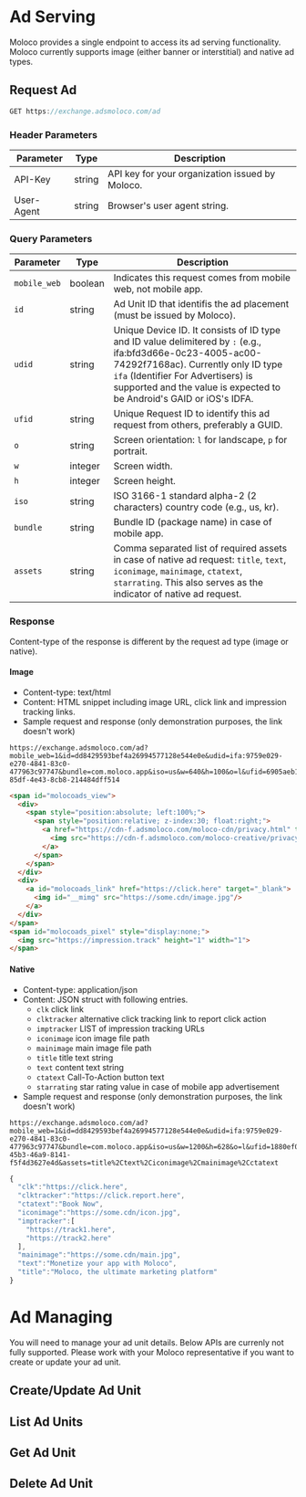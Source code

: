 # Ad Serving
Moloco provides a single endpoint to access its ad serving functionality. Moloco currently supports image (either banner or interstitial) and native ad types.

## Request Ad
```javascript
GET https://exchange.adsmoloco.com/ad
```


### Header Parameters

| Parameter | Type | Description |
| --- | --- | --- |
| API-Key | string | API key for your organization issued by Moloco. |
| User-Agent | string | Browser's user agent string. |

### Query Parameters

| Parameter | Type | Description |
| --- | --- | --- |
| `mobile_web` | boolean | Indicates this request comes from mobile web, not mobile app. |
| `id` | string | Ad Unit ID that identifis the ad placement (must be issued by Moloco). |
| `udid` | string | Unique Device ID. It consists of ID type and ID value delimitered by `:` (e.g., ifa:bfd3d66e-0c23-4005-ac00-74292f7168ac). Currently only ID type `ifa` (Identifier For Advertisers) is supported and the value is expected to be Android's GAID or iOS's IDFA. |
| `ufid` | string | Unique Request ID to identify this ad request from others, preferably a GUID. |
| `o` | string | Screen orientation: `l` for landscape, `p` for portrait. |
| `w` | integer | Screen width. |
| `h` | integer | Screen height. |
| `iso` | string | ISO 3166-1 standard alpha-2 (2 characters) country code (e.g., us, kr). |
| `bundle` | string | Bundle ID (package name) in case of mobile app. |
| `assets` | string | Comma separated list of required assets in case of native ad request: `title`, `text`, `iconimage`, `mainimage`, `ctatext`, `starrating`. This also serves as the indicator of native ad request. |

### Response
Content-type of the response is different by the request ad type (image or native).

#### Image
* Content-type: text/html
* Content: HTML snippet including image URL, click link and impression tracking links.
* Sample request and response (only demonstration purposes, the link doesn't work)

```
https://exchange.adsmoloco.com/ad?mobile_web=1&id=dd8429593bef4a26994577128e544e0e&udid=ifa:9759e029-e270-4841-83c0-477963c97747&bundle=com.moloco.app&iso=us&w=640&h=100&o=l&ufid=6905aeb1-85df-4e43-8cb8-214484dff514
```
```html
<span id="molocoads_view">
  <div>
    <span style="position:absolute; left:100%;">
      <span style="position:relative; z-index:30; float:right;">
        <a href="https://cdn-f.adsmoloco.com/moloco-cdn/privacy.html" target="_blank">
          <img src="https://cdn-f.adsmoloco.com/moloco-creative/privacy.png" height="16" border="0" style="margin: 0px 0px 0px -16px; float: left;" >
        </a>
      </span>
    </span>
  </div>
  <div>
    <a id="molocoads_link" href="https://click.here" target="_blank">
      <img id="__mimg" src="https://some.cdn/image.jpg"/>
    </a>
  </div>
</span>
<span id="molocoads_pixel" style="display:none;">
  <img src="https://impression.track" height="1" width="1">
</span>
```

#### Native
* Content-type: application/json
* Content: JSON struct with following entries.
  * `clk` click link
  * `clktracker` alternative click tracking link to report click action
  * `imptracker` LIST of impression tracking URLs
  * `iconimage` icon image file path
  * `mainimage` main image file path
  * `title` title text string
  * `text` content text string
  * `ctatext` Call-To-Action button text
  * `starrating` star rating value in case of mobile app advertisement
* Sample request and response (only demonstration purposes, the link doesn't work)

```
https://exchange.adsmoloco.com/ad?mobile_web=1&id=dd8429593bef4a26994577128e544e0e&udid=ifa:9759e029-e270-4841-83c0-477963c97747&bundle=com.moloco.app&iso=us&w=1200&h=628&o=l&ufid=1880ef07-45b3-46a9-8141-f5f4d3627e4d&assets=title%2Ctext%2Ciconimage%2Cmainimage%2Cctatext
```
```javascript
{
  "clk":"https://click.here",
  "clktracker":"https://click.report.here",
  "ctatext":"Book Now",
  "iconimage":"https://some.cdn/icon.jpg",
  "imptracker":[
    "https://track1.here",
    "https://track2.here"
  ],
  "mainimage":"https://some.cdn/main.jpg",
  "text":"Monetize your app with Moloco",
  "title":"Moloco, the ultimate marketing platform"
}
```

# Ad Managing
You will need to manage your ad unit details. Below APIs are currenly not fully supported. Please work with your Moloco representative if you want to create or update your ad unit.

## Create/Update Ad Unit

## List Ad Units

## Get Ad Unit

## Delete Ad Unit
